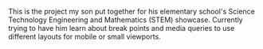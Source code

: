 This is the project my son put together for his elementary school's Science Technology Engineering and Mathematics (STEM) showcase.  Currently trying to have him learn about break points and media queries to use different layouts for mobile or small viewports.
